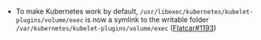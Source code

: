 - To make Kubernetes work by default, `/usr/libexec/kubernetes/kubelet-plugins/volume/exec` is now a symlink to the writable folder `/var/kubernetes/kubelet-plugins/volume/exec` ([Flatcar#1193](https://github.com/flatcar/Flatcar/issues/1193))
